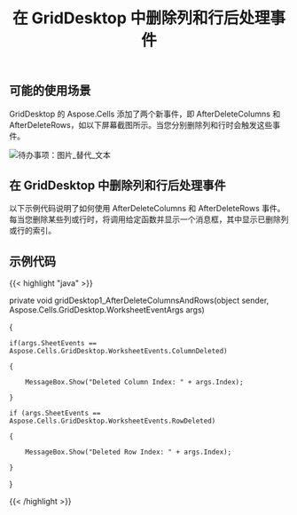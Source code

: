 ﻿---
title: 在 GridDesktop 中删除列和行后处理事件
type: docs
weight: 80
url: /zh/net/handling-events-after-deleting-columns-and-rows-in-griddesktop/
---
## **可能的使用场景**
GridDesktop 的 Aspose.Cells 添加了两个新事件，即 AfterDeleteColumns 和 AfterDeleteRows，如以下屏幕截图所示。当您分别删除列和行时会触发这些事件。

![待办事项：图片_替代_文本](handling-events-after-deleting-columns-and-rows-in-griddesktop_1.png)
## **在 GridDesktop 中删除列和行后处理事件**
以下示例代码说明了如何使用 AfterDeleteColumns 和 AfterDeleteRows 事件。每当您删除某些列或行时，将调用给定函数并显示一个消息框，其中显示已删除列或行的索引。
## **示例代码**
{{< highlight "java" >}}

 private void gridDesktop1_AfterDeleteColumnsAndRows(object sender, Aspose.Cells.GridDesktop.WorksheetEventArgs args)

{

    if(args.SheetEvents == Aspose.Cells.GridDesktop.WorksheetEvents.ColumnDeleted)

    {

        MessageBox.Show("Deleted Column Index: " + args.Index);

    }

    if (args.SheetEvents == Aspose.Cells.GridDesktop.WorksheetEvents.RowDeleted)

    {

        MessageBox.Show("Deleted Row Index: " + args.Index);

    }

}

{{< /highlight >}}
